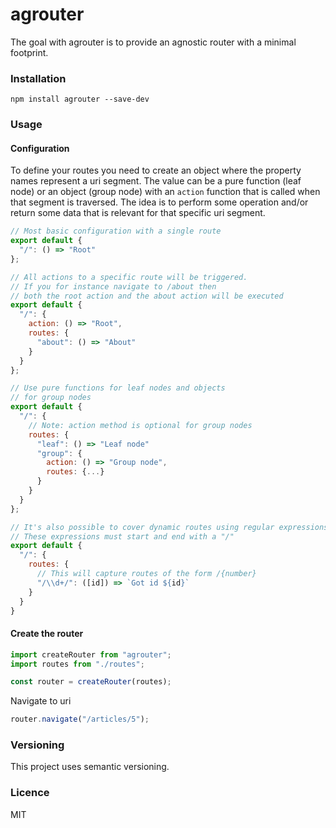 # agrouter
The goal with agrouter is to provide an agnostic router with a minimal footprint.

### Installation
```
npm install agrouter --save-dev
```

### Usage

#### Configuration
To define your routes you need to create an object where the property names represent a uri segment. The value can be a pure function (leaf node) or an object (group node) with an `action` function that is called when that segment is traversed. The idea is to perform some operation and/or return some data that is relevant for that specific uri segment.

```js
// Most basic configuration with a single route
export default {
  "/": () => "Root"
};
```

```js
// All actions to a specific route will be triggered.
// If you for instance navigate to /about then
// both the root action and the about action will be executed
export default {
  "/": {
    action: () => "Root",
    routes: {
      "about": () => "About"
    }
  }
};
```

```js
// Use pure functions for leaf nodes and objects
// for group nodes
export default {
  "/": {
    // Note: action method is optional for group nodes
    routes: {
      "leaf": () => "Leaf node"
      "group": {
        action: () => "Group node",
        routes: {...}
      }
    }
  }
};
```

```js
// It's also possible to cover dynamic routes using regular expressions as keys.
// These expressions must start and end with a "/"
export default {
  "/": {
    routes: {
      // This will capture routes of the form /{number}
      "/\\d+/": ([id]) => `Got id ${id}`
    }
  }
}
```

#### Create the router
```js
import createRouter from "agrouter";
import routes from "./routes";

const router = createRouter(routes);
```

Navigate to uri
```js
router.navigate("/articles/5");
```

### Versioning
This project uses semantic versioning.

### Licence
MIT